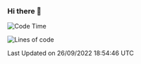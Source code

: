 ### Hi there 👋

<!--
**RoiexLee/RoiexLee** is a ✨ _special_ ✨ repository because its `README.md` (this file) appears on your GitHub profile.

Here are some ideas to get you started:

- 🔭 I’m currently working on ...
- 🌱 I’m currently learning ...
- 👯 I’m looking to collaborate on ...
- 🤔 I’m looking for help with ...
- 💬 Ask me about ...
- 📫 How to reach me: ...
- 😄 Pronouns: ...
- ⚡ Fun fact: ...
-->

<!--START_SECTION:waka-->
![Code Time](http://img.shields.io/badge/Code%20Time-19%20hrs%2019%20mins-blue)

![Lines of code](https://img.shields.io/badge/From%20Hello%20World%20I%27ve%20Written-839%20lines%20of%20code-blue)


 Last Updated on 26/09/2022 18:54:46 UTC
<!--END_SECTION:waka-->

